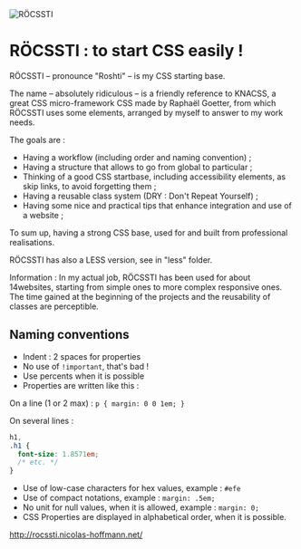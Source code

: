 <img src="http://rocssti.nicolas-hoffmann.net/style/rocssti_logo.png" alt="RÖCSSTI" />

# RÖCSSTI : to start CSS easily !

RÖCSSTI – pronounce "Roshti" – is my CSS starting base. 

The name – absolutely ridiculous – is a friendly reference to KNACSS, a great CSS micro-framework CSS made by Raphaël Goetter, from which RÖCSSTI uses some elements, arranged by myself to answer to my work needs.

The goals are :

- Having a workflow (including order and naming convention) ;
- Having a structure that allows to go from global to particular ;
- Thinking of a good CSS startbase, including accessibility elements, as skip links, to avoid forgetting them ;
- Having a reusable class system (DRY : Don't Repeat Yourself) ;
- Having some nice and practical tips that enhance integration and use of a website ;
 
To sum up, having a strong CSS base, used for and built from professional realisations.

RÖCSSTI has also a LESS version, see in "less" folder.

Information : In my actual job, RÖCSSTI has been used for about 14websites, starting from simple ones to more complex responsive ones. The time gained at the beginning of the projects and the reusability of classes are perceptible.

## Naming conventions

- Indent : 2 spaces for properties
- No use of `!important`, that's bad !
- Use percents when it is possible
- Properties are written like this :

On a line (1 or 2 max) : `p { margin: 0 0 1em; }`

On several lines :
```css
h1,
.h1 {
  font-size: 1.8571em;
  /* etc. */
}
```

- Use of low-case characters for hex values, example : `#efe`
- Use of compact notations, example : `margin: .5em;`
- No unit for null values, when it is allowed, example : `margin: 0;`
- CSS Properties are displayed in alphabetical order, when it is possible.

http://rocssti.nicolas-hoffmann.net/
